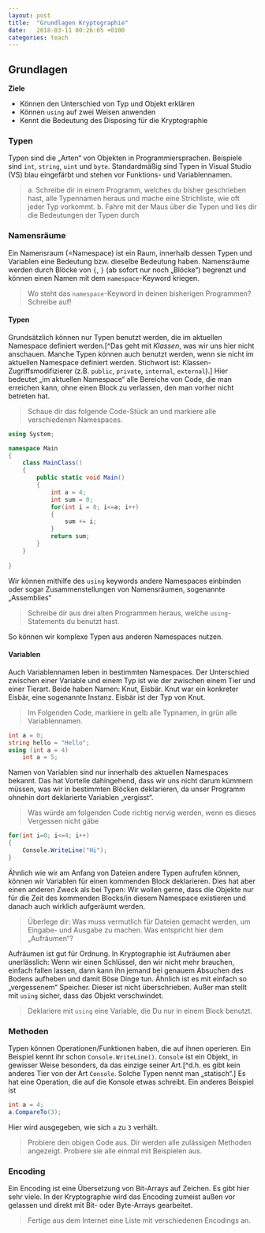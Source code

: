 ```yaml
---
layout: post
title:  "Grundlagen Kryptographie"
date:   2018-03-11 00:26:05 +0100
categories: teach
---
```


## Grundlagen
**Ziele**

 - Können den Unterschied von Typ und Objekt erklären
 - Können `using` auf zwei Weisen anwenden
 - Kennt die Bedeutung des Disposing für die Kryptographie

<!--more-->
### Typen
Typen sind die „Arten“ von Objekten in Programmiersprachen. Beispiele sind `int`, `string`, `uint` und `byte`. Standardmäßig sind Typen in Visual Studio (VS) blau eingefärbt und stehen vor Funktions- und Variablennamen. 
> a. Schreibe dir in einem Programm, welches du bisher geschrieben hast, alle Typennamen heraus und mache eine Strichliste, wie oft jeder Typ vorkommt.
> b. Fahre mit der Maus über die Typen und lies dir die Bedeutungen der Typen durch

### Namensräume
Ein Namensraum (=Namespace) ist ein Raum, innerhalb dessen Typen und Variablen eine Bedeutung bzw. dieselbe Bedeutung haben. Namensräume werden durch Blöcke von `{`, `}` (ab sofort nur noch „Blöcke“) begrenzt und können einen Namen mit dem `namespace`-Keyword kriegen. 
> Wo steht das `namespace`-Keyword in deinen bisherigen Programmen? Schreibe auf!
#### Typen
Grundsätzlich können nur Typen benutzt werden, die im aktuellen Namespace definiert werden.[^Das geht mit *Klassen*, was wir uns hier nicht anschauen. Manche Typen können auch benutzt werden, wenn sie nicht im aktuellen Namespace definiert werden. Stichwort ist: Klassen-Zugriffsmodifizierer (z.B. `public`, `private`, `internal`, `external`).] Hier bedeutet „im aktuellen Namespace“ alle Bereiche von Code, die man erreichen kann, ohne einen Block zu verlassen, den man vorher nicht betreten hat.
> Schaue dir das folgende Code-Stück an und markiere alle verschiedenen Namespaces.

```cs 
using System;

namespace Main
{
	class MainClass()
	{
		public static void Main()
		{
			int a = 4;
			int sum = 0; 
			for(int i = 0; i<=a; i++)
			{
				sum += i;
			}
			return sum;
		}
	}
	
}
```

Wir können mithilfe des `using` keywords andere Namespaces einbinden oder sogar Zusammenstellungen von Namensräumen, sogenannte „Assemblies“
> Schreibe dir aus drei alten Programmen heraus, welche `using`-Statements du benutzt hast. 

So können wir komplexe Typen aus anderen Namespaces nutzen.
#### Variablen
Auch Variablennamen leben in bestimmten Namespaces. Der Unterschied zwischen einer Variable und einem Typ ist wie der zwischen einem Tier und einer Tierart. Beide haben Namen: Knut, Eisbär. Knut war ein konkreter Eisbär, eine sogenannte Instanz. Eisbär ist der Typ von Knut.
> Im Folgenden Code, markiere in gelb alle Typnamen, in grün alle Variablennamen.

```cs
int a = 0;
string hello = "Hello"; 
using (int a = 4)
	int a = 5;
```

Namen von Variablen sind nur innerhalb des aktuellen Namespaces bekannt. Das hat Vorteile dahingehend, dass wir uns nicht darum kümmern müssen, was wir in bestimmten Blöcken deklarieren, da unser Programm ohnehin dort deklarierte Variablen „vergisst“.
> Was würde am folgenden Code richtig nervig werden, wenn es dieses Vergessen nicht gäbe

```cs
for(int i=0; i<=4; i++)
{
	Console.WriteLine("Hi");
}
``` 

Ähnlich wie wir am Anfang von Dateien andere Typen aufrufen können, können wir Variablen für einen kommenden Block deklarieren. Dies hat aber einen anderen Zweck als bei Typen: Wir wollen gerne, dass die Objekte nur für die Zeit des kommenden Blocks/in diesem Namespace existieren und danach auch wirklich aufgeräumt werden. 
> Überlege dir: Was muss vermutlich für Dateien gemacht werden, um Eingabe- und Ausgabe zu machen. Was entspricht hier dem „Aufräumen“?

Aufräumen ist gut für Ordnung. In Kryptographie ist Aufräumen aber unerlässlich: Wenn wir einen Schlüssel, den wir nicht mehr brauchen, einfach fallen lassen, dann kann ihn jemand bei genauem Absuchen des Bodens aufheben und damit Böse Dinge tun. Ähnlich ist es mit einfach so „vergessenem“ Speicher. Dieser ist nicht überschrieben. Außer man stellt mit `using` sicher, dass das Objekt verschwindet.
> Deklariere mit `using` eine Variable, die Du nur in einem Block benutzt.

### Methoden
Typen können Operationen/Funktionen haben, die auf ihnen operieren. Ein Beispiel kennt ihr schon `Console.WriteLine()`. `Console` ist ein Objekt, in gewisser Weise besonders, da das einzige seiner Art.[^d.h. es gibt kein anderes Tier von der Art `Console`. Solche Typen nennt man „statisch“.] Es hat eine Operation, die auf die Konsole etwas schreibt. Ein anderes Beispiel ist

```cs
int a = 4;
a.CompareTo(3);
```

Hier wird ausgegeben, wie sich `a` zu `3` verhält.
> Probiere den obigen Code aus. Dir werden alle zulässigen Methoden angezeigt. Probiere sie alle einmal mit Beispielen aus.

### Encoding
Ein Encoding ist eine Übersetzung von Bit-Arrays auf Zeichen. Es gibt hier sehr viele. In der Kryptographie wird das Encoding zumeist außen vor gelassen und direkt mit Bit- oder Byte-Arrays gearbeitet. 

> Fertige aus dem Internet eine Liste mit verschiedenen Encodings an. 